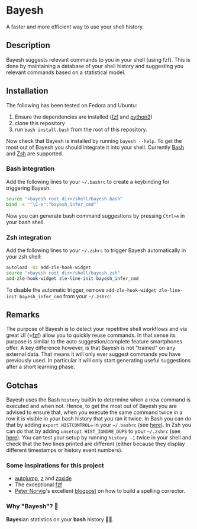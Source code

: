 # Bayesh
A faster and more efficient way to use your shell history.

## Description
Bayesh suggests relevant commands to you in your shell (using fzf). This is done by maintaining a database of your shell history and suggesting you relevant commands based on a statistical model.


## Installation
The following has been tested on Fedora and Ubuntu:
1. Ensure the dependencies are installed ([fzf](https://github.com/junegunn/fzf) and [python3](https://www.python.org/))
2. clone this repository
3. run `bash install.bash` from the root of this repository.

Now check that Bayesh is installed by running `bayesh --help`. To get the most out of Bayesh you should integrate it into your shell. Currently [Bash](#bash-integration) and [Zsh](#zsh-integration) are supported.

### Bash integration
Add the following lines to your `~/.bashrc` to create a keybinding for triggering Bayesh.

```bash
source "<bayesh root dir>/shell/bayesh.bash"
bind -x '"\C-e":"bayesh_infer_cmd"'
```

Now you can generate bash command suggestions by pressing `Ctrl+e` in your bash shell.

### Zsh integration
Add the following lines to your `~/.zshrc` to trigger Bayesh automatically in your zsh shell:

```bash
autoload -Uz add-zle-hook-widget
source "<bayesh root dir>/shell/bayesh.zsh"
add-zle-hook-widget zle-line-init bayesh_infer_cmd
```
To disable the automatic trigger, remove `add-zle-hook-widget zle-line-init bayesh_infer_cmd` from your `~/.zshrc`:

## Remarks
The purpose of Bayesh is to detect your repetitive shell workflows and via great UI (=[fzf](https://github.com/junegunn/fzf)) allow you to quickly reuse commands. In that sense its purpose is similar to the auto suggestion/complete feature smartphones offer. A key difference however, is that Bayesh is not "trained" on any external data. That means it will only ever suggest commands you have previously used. In particular it will only start generating useful suggestions after a short learning phase.

## Gotchas
Bayesh uses the Bash `history` builtin to determine when a new command is executed and when not. Hence, to get the most out of Bayesh you are advised to ensure that, when you execute the same command twice in a row it is visible in your bash history that you ran it twice. In Bash you can do that by adding `export HISTCONTROL=` in your `~/.bashrc` (see [here](https://www.gnu.org/software/bash/manual/bash.html#index-HISTCONTROL)). In Zsh you can do that by adding `unsetopt HIST_IGNORE_DUPS` to your `~/.zshrc` (see [here](https://zsh.sourceforge.io/Doc/Release/Options.html)). You can test your setup by running `history -1` twice in your shell and check that the two lines printed are different (either because they display different timestamps or history event numbers).

### Some inspirations for this project
- [autojump](https://github.com/wting/autojump), [z](https://github.com/rupa/z) and [zoxide](https://github.com/ajeetdsouza/zoxide)
- The exceptional [fzf](https://github.com/junegunn/fzf)
- [Peter Norvig](https://norvig.com/)'s excellent [blogpost](https://norvig.com/spell-correct.html) on how to build a spelling corrector.

### Why "Bayesh"? 👀
**Bayes**ian statistics on your **bash** history 🤷‍♂️.